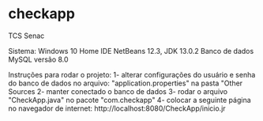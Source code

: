 # checkapp
TCS Senac

Sistema: 
Windows 10 Home 
IDE NetBeans 12.3, JDK 13.0.2
Banco de dados MySQL versão 8.0

Instruções para rodar o projeto:
1- alterar configurações do usuário e senha do banco de dados no arquivo: "application.properties" na pasta "Other Sources
2- manter conectado o banco de dados
3- rodar o arquivo "CheckApp.java" no pacote "com.checkapp"
4- colocar a seguinte página no navegador de internet: http://localhost:8080/CheckApp/inicio.jr

